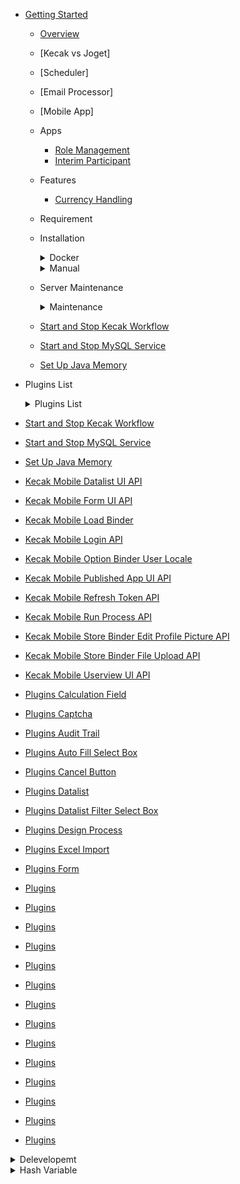 - [Getting Started](README.md)
	- [Overview](gettingStarted_Overview.md)
	- [Kecak vs Joget] 
	- [Scheduler]
	- [Email Processor]
	- [Mobile App]
	- Apps
		- [Role Management](tesst.md)
		- [Interim Participant](InterimParticipant.md)
	- Features
		- [Currency Handling](CurrencyHandling.md)
  - Requirement
  - Installation
	  <details>
	  <summary> Docker </summary>
			
		 - [Install Docker Using Linux](Docker_InstallLinux.md)
		 - [Install Docker Using Windows](Docker_InstallWindows.md)
      </details>
      
	  <details>
	  <summary> Manual </summary>
	
		- [Install Manual Using Linux](install_ManualLinux.md)
		- [Install Manual Using Windows](install_ManualWindows.md)
		- [Database Set Up](databaseSetUp_manual.md)
      </details>
      
      
   - Server Maintenance
	  <details>
	  <summary> Maintenance </summary>

	- [Start and Stop Kecak Workflow](.md)
	- [Start and Stop MySQL Service](.md)
	- [Set Up Java Memory](.md)
	
     </details>
  
- Plugins List

  <details>
  <summary> Plugins List </summary>

 - [Start and Stop Kecak Workflow](PluginsList_KecakMobile_InboxPageAPI.md)
 - [Start and Stop MySQL Service](PluginsList_KecakMobile_CheckTokenAPI.md)
 - [Set Up Java Memory](PluginsList_KecakMobile_DataListActionAPI.md)
 - [Kecak Mobile Datalist UI API](PluginsList_KecakMobile_datalistUiAPI.md)
 - [Kecak Mobile Form UI API](PluginsList_KecakMobile_FormUiAPI.md)
 - [Kecak Mobile Load Binder](PluginsList_KecakMobile_LoadBinder.md)
 - [Kecak Mobile Login API](PluginsList_KecakMobile_LoginAPI.md)
 - [Kecak Mobile Option Binder User Locale](PluginsList_KecakMobile_optionBinderUserLocale.md)
 - [Kecak Mobile Published App UI API](PluginsList_KecakMobile_publishedAppUiAPI.md)
 - [Kecak Mobile Refresh Token API](PluginsList_KecakMobile_refreshTokenAPI.md)
 - [Kecak Mobile Run Process API](PluginsList_KecakMobile_runProcessPageAPI.md)
 - [Kecak Mobile Store Binder Edit Profile Picture API](PluginsList_KecakMobile_storeBinder_editProfilePictureAPI.md)
 - [Kecak Mobile Store Binder File Upload API](PluginsList_KecakMobile_StoreBinder-FileUploadAPI.md)
 - [Kecak Mobile Userview UI API](PluginsList_KecakMobile_userviewUiAPI.md)
 - [Plugins Calculation Field](pluginsList_CalculationField.md)
 - [Plugins Captcha](pluginsList_Captcha.md)
 - [Plugins Audit Trail](PluginsList_auditTrail.md)
 - [Plugins Auto Fill Select Box](PluginsList_autoFillSelectBox.md)
 - [Plugins Cancel Button](PluginsList_cancelButton.md)
 - [Plugins Datalist](PluginsList_datalist.md)
 - [Plugins Datalist Filter Select Box](pluginsList_datalistFilter_selectBox.md)
 - [Plugins Design Process](PluginsList_DesignProcess.md)
 - [Plugins Excel Import](PluginsList_excelImport.md)
 - [Plugins Form](PluginsList_Form.md)
 - [Plugins ](PluginsList_FormatterHashVariable.md)
 - [Plugins](PluginsList_formGrid.md)
 - [Plugins](pluginsList_kecakCancelButton.md)
 - [Plugins](pluginsList_mobileApprovalAPI.md)
 - [Plugins](pluginsList_mobileRequestAPI.md)
 - [Plugins](PluginsList_ParticipantMapping.md)
 - [Plugins](pluginsList_permissions.md)
 - [Plugins](PluginsList_RoleManagement.md)
 - [Plugins](PluginsList_Routes.md)
 - [Plugins](pluginsList_soap.md)
 - [Plugins](pluginsList_spreadsheets.md)
 - [Plugins](pluginsList_timePicker.md)
 - [Plugins](PluginsList_Userview.md)
 - [Plugins](PluginsList_WorkflowVariable.md)

</details>
	
 <details>
 <summary> Delevelopemt </summary>
 
 - [Compliling Core](development_compilingCore.md)
 - [Automated Process](development_automatedProcess.md)
 
 
  <details>
  <summary> Building Aplication </summary>
	
 - System Administration 
 - SLA Limit
 - Advance Participant Mapping 
 - Advance Application Plugins 
 - Advande Insignt into form Builder 
 - Building Fornt End App
 - Insight into Joget Workflow
	
  </details>
  
  
 - API
 - Plugin Suite
 </details>


 <details>
 <summary> Hash Variable </summary>
	
- [What is Hash Variable](buildingAplication_HashVariabel.md)
- [Hash Variable - App Devintion](hashVariable_AppDefinition.md)
- [Hash Variable - Bean Shell](hashVariable_BeanShell.md)
- [Hash Variable - Data Hash Variable](hashVariable-DataHashVariable.md)
- [Hash Variable - Form Binder](hashVariable_AppDefinition.md)
- [Hash Variable - Performer](hashVariable_Performer.md)
- [Hash Variable - Platform](hashVariable_Platform.md)
- [Hash Variable - Request Parameter](HashVariable_RequestParameter.md	)
- [Hash Variable - Request](hashVariable_Request.md)
- [Hash Variable - User](hashVariable_User.md)
- [Hash Variable - Users](hashVariable_Users.md)
- [Hash Variable - Userview Key](hashVariable_Userview Key.md)
- [Hash Variable - Workflow Process Hash Variable](HashVariable_WorkflowProcessHash Variable.md)
- [Hash Variable - Workflow Variable](hashVariable_Workfolw Variable.md)
- [Hash Variable - Workflow Assignment](HashVariable_WorkflowAssignmentHash Variable.md)

 </details>
